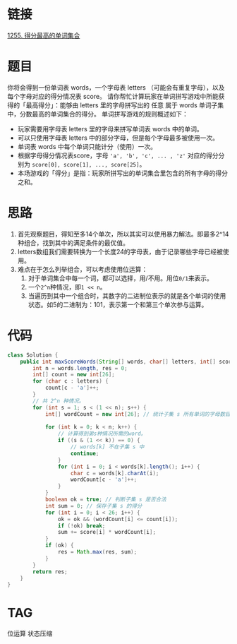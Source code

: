 # 链接

[1255. 得分最高的单词集合](https://leetcode.cn/problems/maximum-score-words-formed-by-letters/)

# 题目

你将会得到一份单词表 words，一个字母表 letters （可能会有重复字母），以及每个字母对应的得分情况表 score。
请你帮忙计算玩家在单词拼写游戏中所能获得的「最高得分」：能够由 letters 里的字母拼写出的 任意 属于 words 单词子集中，分数最高的单词集合的得分。
单词拼写游戏的规则概述如下：
- 玩家需要用字母表 letters 里的字母来拼写单词表 words 中的单词。
- 可以只使用字母表 letters 中的部分字母，但是每个字母最多被使用一次。
- 单词表 words 中每个单词只能计分（使用）一次。
- 根据字母得分情况表score，字母 `'a', 'b', 'c', ... , 'z'` 对应的得分分别为 `score[0], score[1], ..., score[25]`。
- 本场游戏的「得分」是指：玩家所拼写出的单词集合里包含的所有字母的得分之和。

# 思路

1. 首先观察题目，得知至多14个单次，所以其实可以使用暴力解法。即最多2^14种组合，找到其中的满足条件的最优值。
2. letters数组我们需要转换为一个长度24的字母表，由于记录哪些字母已经被使用。
3. 难点在于怎么列举组合，可以考虑使用位运算：
	1. 对于单词集合中每一个词，都可以选择，用/不用。用位`0/1`来表示。
	2. 一个`2^n`种情况，即`1 << n`。
	3. 当遍历到其中一个组合时，其数字的二进制位表示的就是各个单词的使用状态。如5的二进制为：101，表示第一个和第三个单次参与运算。

# 代码

```java
class Solution {  
    public int maxScoreWords(String[] words, char[] letters, int[] score) {  
        int n = words.length, res = 0;  
        int[] count = new int[26];  
        for (char c : letters) {  
            count[c - 'a']++;  
        }  
        // 共 2^n 种情况。  
        for (int s = 1; s < (1 << n); s++) {  
            int[] wordCount = new int[26]; // 统计子集 s 所有单词的字母数目  
  
            for (int k = 0; k < n; k++) {  
                // 计算得到弟s种情况所需的word。  
                if ((s & (1 << k)) == 0) {  
                    // words[k] 不在子集 s 中  
                    continue;  
                }  
                for (int i = 0; i < words[k].length(); i++) {  
                    char c = words[k].charAt(i);  
                    wordCount[c - 'a']++;  
                }  
            }  
            boolean ok = true; // 判断子集 s 是否合法  
            int sum = 0; // 保存子集 s 的得分  
            for (int i = 0; i < 26; i++) {  
                ok = ok && (wordCount[i] <= count[i]);  
                if (!ok) break;  
                sum += score[i] * wordCount[i];  
            }  
            if (ok) {  
                res = Math.max(res, sum);  
            }  
        }  
        return res;  
    }  
}
```

# TAG

位运算
状态压缩